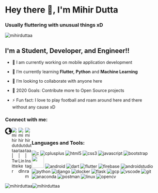 <h1 align="left">Hey there 👋, I'm Mihir Dutta</h1>


<h3 align="left">Usually fluttering with unusual things xD</h3>


<p align="left"> <img src="https://komarev.com/ghpvc/?username=mihirduttaa&color=brightgreen" alt="mihirduttaa" /> </p>


## I'm a Student, Developer, and Engineer!!

- 🔭 I am currently working on mobile application development

- 🌱 I’m currently learning <b>Flutter,</b> <b>Python</b> and <b>Machine Learning</b>

- 👯 I’m looking to collaborate with anyone here

- 🥅 2020 Goals: Contribute more to Open Source projects

- ⚡ Fun fact: I love to play football and roam around here and there without any cause xD


### Connect with me:

[<img align="left" alt="mihirduttaa.github.io" width="22px" src="https://raw.githubusercontent.com/iconic/open-iconic/master/svg/globe.svg" />][website]
[<img align="left" alt="mihirduttaa | Twitter" width="22px" src="https://cdn.jsdelivr.net/npm/simple-icons@v3/icons/twitter.svg" />][twitter]
[<img align="left" alt="mihirduttaa | LinkedIn" width="22px" src="https://cdn.jsdelivr.net/npm/simple-icons@v3/icons/linkedin.svg" />][linkedin]
[<img align="left" alt="mihirduttaa | Instagram" width="22px" src="https://cdn.jsdelivr.net/npm/simple-icons@v3/icons/instagram.svg" />][instagram]

<br />


### Languages and Tools:

<p align="left">

<img src="https://devicons.github.io/devicon/devicon.git/icons/c/c-original.svg" alt="c" width="40" height="40"/> 
<img src="https://devicons.github.io/devicon/devicon.git/icons/cplusplus/cplusplus-original.svg" alt="cplusplus" width="40" height="40"/>
<img src="https://devicons.github.io/devicon/devicon.git/icons/html5/html5-original-wordmark.svg" alt="html5" width="40" height="40"/>
<img src="https://devicons.github.io/devicon/devicon.git/icons/css3/css3-original-wordmark.svg" alt="css3" width="40" height="40"/>
<img src="https://devicons.github.io/devicon/devicon.git/icons/javascript/javascript-original.svg" alt="javascript" width="40" height="40"/> 
<img src="https://devicons.github.io/devicon/devicon.git/icons/bootstrap/bootstrap-plain.svg" alt="bootstrap" width="40" height="40"/>
<img src="https://www.macworld.co.uk/cmsdata/features/3638150/setup_learn_sql_mac_thumb1200_4-3.jpg" alt"sql" width="40" height="40"/>
<img src="https://upload.wikimedia.org/wikipedia/commons/8/82/Android_logo_2019.svg" alt="android" width="40" height="40"/>
<img src="https://9to5google.com/wp-content/uploads/sites/4/2018/08/dart-programming-language-header.png?w=1000" alt="dart" width="60" height="40"/>
<img src="https://meterpreter.org/wp-content/uploads/2018/09/flutter.png" alt="flutter" width="70" height="40"/>
<img src="https://firebase.google.com/images/brand-guidelines/logo-standard.png" alt="firebase" width="90" height="40"/>
<img src="https://techcrunch.com/wp-content/uploads/2017/02/android-studio-logo.png?w=730&crop=1" alt="androidstudio" width="90" height="40"/>
<img src="https://devicons.github.io/devicon/devicon.git/icons/python/python-original.svg" alt="python" width="40" height="40"/> 
<img src="https://devicons.github.io/devicon/devicon.git/icons/django/django-original.svg" alt="django" width="40" height="40"/> 
<img src="https://devicons.github.io/devicon/devicon.git/icons/docker/docker-original-wordmark.svg" alt="docker" width="40" height="40"/> 
<img src="https://www.vectorlogo.zone/logos/pocoo_flask/pocoo_flask-icon.svg" alt="flask" width="40" height="40"/> 
<img src="https://www.vectorlogo.zone/logos/google_cloud/google_cloud-icon.svg" alt="gcp" width="40" height="40"/>
<img src="https://www.elegantthemes.com/blog/wp-content/uploads/2019/01/000-VS-Code.png" alt="vscode" width="70" height="40"/>
<img src="https://www.vectorlogo.zone/logos/git-scm/git-scm-icon.svg" alt="git" width="40" height="40"/>
<img src="https://i1.wp.com/copyassignment.com/wp-content/uploads/2020/08/Untitled-design-27.png?fit=675%2C506&ssl=1" alt="anaconda" width="60" height="40"/>
<img src="https://intellyx.com/wp-content/uploads/2020/07/postman-intellyx-BC-logo-1200x628-1-1024x536.png" alt="postman" width="70" height="40"/>
 
<img src="https://devicons.github.io/devicon/devicon.git/icons/linux/linux-original.svg" alt="linux" width="40" height="40"/> 
<img src="https://www.vectorlogo.zone/logos/opencv/opencv-icon.svg" alt="opencv" width="40" height="40"/> 



<p><img align="left" src="https://github-readme-stats.vercel.app/api/top-langs/?username=mihirduttaa&layout=compact&hide=html" alt="mihirduttaa" /></p>



<p>&nbsp;<img align="left" src="https://github-readme-stats.vercel.app/api?username=mihirduttaa&show_icons=true" alt="mihirduttaa" /></p>





[website]: https://mihirduttaa.github.io
[course]: http://vsCodeHero.com
[twitter]: https://twitter.com/exclusivemihir
[instagram]: https://instagram.com/mihirduttaa
[linkedin]: https://linkedin.com/in/mihirduttaa
